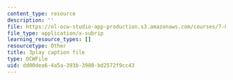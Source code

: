 ```yaml
---
content_type: resource
description: ''
file: https://ol-ocw-studio-app-production.s3.amazonaws.com/courses/7-01sc-fundamentals-of-biology-fall-2011/dd00dea64a5a393b3980bd2572f9cc43_Rn9zldxtZko.srt
file_type: application/x-subrip
learning_resource_types: []
resourcetype: Other
title: 3play caption file
type: OCWFile
uid: dd00dea6-4a5a-393b-3980-bd2572f9cc43
---
```

